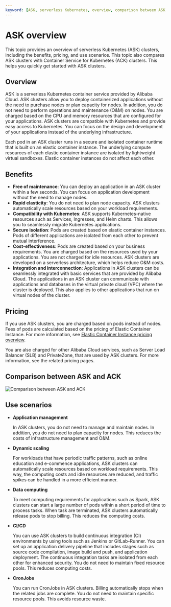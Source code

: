 ```yaml
---
keyword: [ASK, serverless Kubernetes, overview, comparison between ASK and ACK]
---
```


# ASK overview

This topic provides an overview of serverless Kubernetes \(ASK\) clusters, including the benefits, pricing, and use scenarios. This topic also compares ASK clusters with Container Service for Kubernetes \(ACK\) clusters. This helps you quickly get started with ASK clusters.

## Overview

ASK is a serverless Kubernetes container service provided by Alibaba Cloud. ASK clusters allow you to deploy containerized applications without the need to purchase nodes or plan capacity for nodes. In addition, you do not need to perform operations and maintenance \(O&M\) on nodes. You are charged based on the CPU and memory resources that are configured for your applications. ASK clusters are compatible with Kubernetes and provide easy access to Kubernetes. You can focus on the design and development of your applications instead of the underlying infrastructure.

Each pod in an ASK cluster runs in a secure and isolated container runtime that is built on an elastic container instance. The underlying compute resources of each elastic container instance are isolated by lightweight virtual sandboxes. Elastic container instances do not affect each other.

## Benefits

-   **Free of maintenance**: You can deploy an application in an ASK cluster within a few seconds. You can focus on application development without the need to manage nodes.
-   **Rapid elasticity**: You do not need to plan node capacity. ASK clusters automatically scale resources based on your workload requirements.
-   **Compatibility with Kubernetes**: ASK supports Kubernetes-native resources such as Services, Ingresses, and Helm charts. This allows you to seamlessly migrate Kubernetes applications.
-   **Secure isolation**: Pods are created based on elastic container instances. Pods of different applications are isolated from each other to prevent mutual interference.
-   **Cost-effectiveness**: Pods are created based on your business requirements. You are charged based on the resources used by your applications. You are not charged for idle resources. ASK clusters are developed on a serverless architecture, which helps reduce O&M costs.
-   **Integration and interconnection**: Applications in ASK clusters can be seamlessly integrated with basic services that are provided by Alibaba Cloud. The applications in an ASK cluster can communicate with applications and databases in the virtual private cloud \(VPC\) where the cluster is deployed. This also applies to other applications that run on virtual nodes of the cluster.

## Pricing

If you use ASK clusters, you are charged based on pods instead of nodes. Fees of pods are calculated based on the pricing of Elastic Container Instance. For more information, see [Elastic Container Instance pricing overview]().

You are also charged for other Alibaba Cloud services, such as Server Load Balancer \(SLB\) and PrivateZone, that are used by ASK clusters. For more information, see the related pricing pages.

## Comparison between ASK and ACK

![Comparison between ASK and ACK](https://help-static-aliyun-doc.aliyuncs.com/assets/img/en-US/3197297951/p10232.png)

## Use scenarios

-   **Application management**

    In ASK clusters, you do not need to manage and maintain nodes. In addition, you do not need to plan capacity for nodes. This reduces the costs of infrastructure management and O&M.

-   **Dynamic scaling**

    For workloads that have periodic traffic patterns, such as online education and e-commence applications, ASK clusters can automatically scale resources based on workload requirements. This way, the computing costs and idle resources are reduced, and traffic spikes can be handled in a more efficient manner.

-   **Data computing**

    To meet computing requirements for applications such as Spark, ASK clusters can start a large number of pods within a short period of time to process tasks. When task are terminated, ASK clusters automatically release pods to stop billing. This reduces the computing costs.

-   **CI/CD**

    You can use ASK clusters to build continuous integration \(CI\) environments by using tools such as Jenkins or GitLab-Runner. You can set up an application delivery pipeline that includes stages such as source code compilation, image build and push, and application deployment. The continuous integration tasks are isolated from each other for enhanced security. You do not need to maintain fixed resource pools. This reduces computing costs.

-   **CronJobs**

    You can run CronJobs in ASK clusters. Billing automatically stops when the related jobs are complete. You do not need to maintain specific resource pools. This avoids resource waste.



